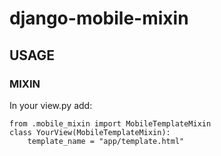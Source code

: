 # django-mobile-mixin

## USAGE

### MIXIN

In your view.py add:

    from .mobile_mixin import MobileTemplateMixin
    class YourView(MobileTemplateMixin):
        template_name = "app/template.html"
